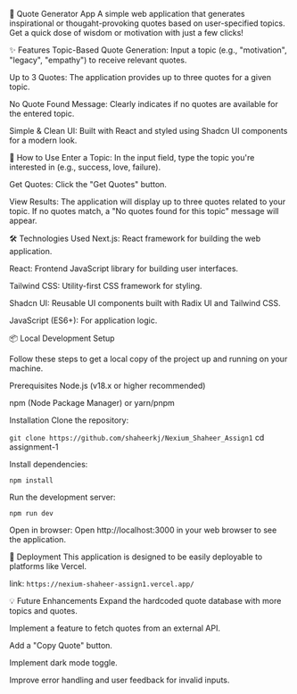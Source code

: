 💬 Quote Generator App
A simple web application that generates inspirational or thougaht-provoking quotes based on user-specified topics. Get a quick dose of wisdom or motivation with just a few clicks!

✨ Features
Topic-Based Quote Generation: Input a topic (e.g., "motivation", "legacy", "empathy") to receive relevant quotes.

Up to 3 Quotes: The application provides up to three quotes for a given topic.

No Quote Found Message: Clearly indicates if no quotes are available for the entered topic.

Simple & Clean UI: Built with React and styled using Shadcn UI components for a modern look.

🚀 How to Use
Enter a Topic: In the input field, type the topic you're interested in (e.g., success, love, failure).

Get Quotes: Click the "Get Quotes" button.

View Results: The application will display up to three quotes related to your topic. If no quotes match, a "No quotes found for this topic" message will appear.

🛠️ Technologies Used
Next.js: React framework for building the web application.

React: Frontend JavaScript library for building user interfaces.

Tailwind CSS: Utility-first CSS framework for styling.

Shadcn UI: Reusable UI components built with Radix UI and Tailwind CSS.

JavaScript (ES6+): For application logic.

📦 Local Development Setup

Follow these steps to get a local copy of the project up and running on your machine.

Prerequisites
Node.js (v18.x or higher recommended)

npm (Node Package Manager) or yarn/pnpm

Installation
Clone the repository:

`git clone https://github.com/shaheerkj/Nexium_Shaheer_Assign1`
cd assignment-1

Install dependencies:

`npm install`

Run the development server:

`npm run dev`

Open in browser:
Open http://localhost:3000 in your web browser to see the application.

🚀 Deployment
This application is designed to be easily deployable to platforms like Vercel.

link:
`https://nexium-shaheer-assign1.vercel.app/`

💡 Future Enhancements
Expand the hardcoded quote database with more topics and quotes.

Implement a feature to fetch quotes from an external API.

Add a "Copy Quote" button.

Implement dark mode toggle.

Improve error handling and user feedback for invalid inputs.